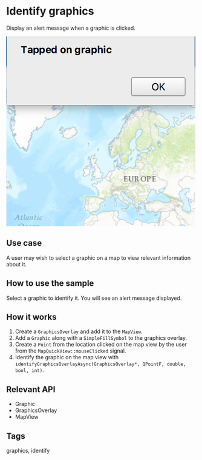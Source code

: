 # Identify graphics

Display an alert message when a graphic is clicked.

![](screenshot.png)

## Use case

A user may wish to select a graphic on a map to view relevant information about it.

## How to use the sample

Select a graphic to identify it. You will see an alert message displayed.

## How it works

1. Create a `GraphicsOverlay` and add it to the `MapView`.
2. Add a `Graphic` along with a `SimpleFillSymbol` to the graphics overlay.
3. Create a `Point` from the location clicked on the map view by the user from the `MapQuickView::mouseClicked` signal.
4. Identify the graphic on the map view with `identifyGraphicsOverlayAsync(GraphicsOverlay*, QPointF, double, bool, int)`.

## Relevant API

* Graphic
* GraphicsOverlay
* MapView

## Tags

graphics, identify
